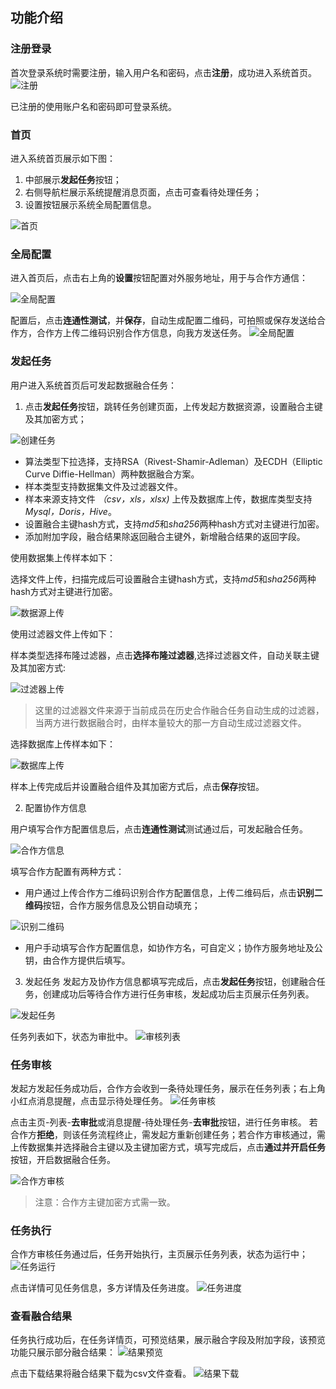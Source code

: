 ## 功能介绍
### 注册登录

首次登录系统时需要注册，输入用户名和密码，点击**注册**，成功进入系统首页。
![注册](images/register.png)

已注册的使用账户名和密码即可登录系统。

### 首页

进入系统首页展示如下图：

1. 中部展示**发起任务**按钮；
2. 右侧导航栏展示系统提醒消息页面，点击可查看待处理任务；
3. 设置按钮展示系统全局配置信息。

![首页](images/home.png)

### 全局配置
进入首页后，点击右上角的**设置**按钮配置对外服务地址，用于与合作方通信：

![全局配置](images/config.png)

配置后，点击**连通性测试**，并**保存**，自动生成配置二维码，可拍照或保存发送给合作方，合作方上传二维码识别合作方信息，向我方发送任务。
![全局配置](images/config_code.png)

### 发起任务
用户进入系统首页后可发起数据融合任务：

1. 点击**发起任务**按钮，跳转任务创建页面，上传发起方数据资源，设置融合主键及其加密方式；

![创建任务](images/job_create.png)

- 算法类型下拉选择，支持RSA（Rivest-Shamir-Adleman）及ECDH（Elliptic Curve Diffie-Hellman）两种数据融合方案。
- 样本类型支持数据集文件及过滤器文件。
- 样本来源支持文件 *（csv，xls，xlsx)* 上传及数据库上传，数据库类型支持 *Mysql，Doris，Hive*。
- 设置融合主键hash方式，支持*md5*和*sha256*两种hash方式对主键进行加密。
- 添加附加字段，融合结果除返回融合主键外，新增融合结果的返回字段。 

使用数据集上传样本如下：

选择文件上传，扫描完成后可设置融合主键hash方式，支持*md5*和*sha256*两种hash方式对主键进行加密。

![数据源上传](images/dataset_upload.png)

使用过滤器文件上传如下：

样本类型选择布隆过滤器，点击**选择布隆过滤器**,选择过滤器文件，自动关联主键及其加密方式:

![过滤器上传](images/bloom_filter_upload.png)
> 这里的过滤器文件来源于当前成员在历史合作融合任务自动生成的过滤器，当两方进行数据融合时，由样本量较大的那一方自动生成过滤器文件。

选择数据库上传样本如下：

![数据库上传](images/database_upload.png)

样本上传完成后并设置融合组件及其加密方式后，点击**保存**按钮。

2. 配置协作方信息

用户填写合作方配置信息后，点击**连通性测试**测试通过后，可发起融合任务。

![合作方信息](images/create_job_partner.png)

填写合作方配置有两种方式：
- 用户通过上传合作方二维码识别合作方配置信息，上传二维码后，点击**识别二维码**按钮，合作方服务信息及公钥自动填充；

![识别二维码](images/scan_code.png)
- 用户手动填写合作方配置信息，如协作方名，可自定义；协作方服务地址及公钥，由合作方提供后填写。

3. 发起任务
发起方及协作方信息都填写完成后，点击**发起任务**按钮，创建融合任务，创建成功后等待合作方进行任务审核，发起成功后主页展示任务列表。

![发起任务](images/send_job.png)

任务列表如下，状态为审批中。
![审核列表](images/promoter_job_list.png)

### 任务审核
发起方发起任务成功后，合作方会收到一条待处理任务，展示在任务列表；右上角小红点消息提醒，点击显示待处理任务。
![任务审核](images/audit_list.png)

点击主页-列表-**去审批**或消息提醒-待处理任务-**去审批**按钮，进行任务审核。
若合作方**拒绝**，则该任务流程终止，需发起方重新创建任务；若合作方审核通过，需上传数据集并选择融合主键以及主键加密方式，填写完成后，点击**通过并开启任务**按钮，开启数据融合任务。

![合作方审核](images/partner_audit.png)
> 注意：合作方主键加密方式需一致。

### 任务执行
合作方审核任务通过后，任务开始执行，主页展示任务列表，状态为运行中；
![任务运行](images/job_running.png)

点击详情可见任务信息，多方详情及任务进度。
![任务进度](images/job_process.png)

### 查看融合结果
任务执行成功后，在任务详情页，可预览结果，展示融合字段及附加字段，该预览功能只展示部分融合结果：
![结果预览](images/result_preview.png)

点击下载结果将融合结果下载为csv文件查看。
![结果下载](images/result_download.png)